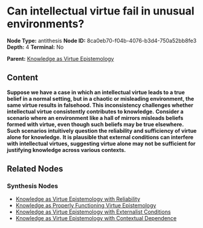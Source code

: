 # Can intellectual virtue fail in unusual environments?

**Node Type:** antithesis
**Node ID:** 8ca0eb70-f04b-4076-b3d4-750a52bb8fe3
**Depth:** 4
**Terminal:** No

**Parent:** [Knowledge as Virtue Epistemology](knowledge-as-virtue-epistemology-synthesis-03320e5f-abfd-40c2-919b-400066a7343d.md)

## Content

**Suppose we have a case in which an intellectual virtue leads to a true belief in a normal setting, but in a chaotic or misleading environment, the same virtue results in falsehood. This inconsistency challenges whether intellectual virtue consistently contributes to knowledge.**
**Consider a scenario where an environment like a hall of mirrors misleads beliefs formed with virtue, even though such beliefs may be true elsewhere. Such scenarios intuitively question the reliability and sufficiency of virtue alone for knowledge.**
**It is plausible that external conditions can interfere with intellectual virtues, suggesting virtue alone may not be sufficient for justifying knowledge across various contexts.**

## Related Nodes

### Synthesis Nodes

- [Knowledge as Virtue Epistemology with Reliability](knowledge-as-virtue-epistemology-with-reliability-synthesis-a160ef87-9b30-4d2a-afc3-79133b2f6fb6.md)
- [Knowledge as Properly Functioning Virtue Epistemology](knowledge-as-properly-functioning-virtue-epistemology-synthesis-97a73c4c-53b6-4594-9023-427a122b690b.md)
- [Knowledge as Virtue Epistemology with Externalist Conditions](knowledge-as-virtue-epistemology-with-externalist-conditions-synthesis-9d9e64da-7173-4cce-9698-c5546649b2f8.md)
- [Knowledge as Virtue Epistemology with Contextual Dependence](knowledge-as-virtue-epistemology-with-contextual-dependence-synthesis-c31572a8-1a03-412a-a099-4fd3660f1c11.md)
